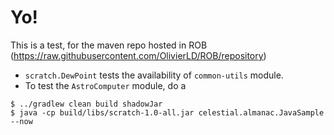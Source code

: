 # Yo!
This is a test, for the maven repo hosted in ROB (<https://raw.githubusercontent.com/OlivierLD/ROB/repository>)

- `scratch.DewPoint` tests the availability of `common-utils` module.
- To test the `AstroComputer` module, do a 
```
$ ../gradlew clean build shadowJar
$ java -cp build/libs/scratch-1.0-all.jar celestial.almanac.JavaSample --now
```
